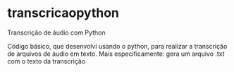 # transcricaopython
Transcrição de áudio com Python

Código básico, que desenvolvi usando o python, para realizar a transcrição de arquivos de áudio em texto.
Mais especificamente: gera um arquivo .txt com o texto da transcrição
